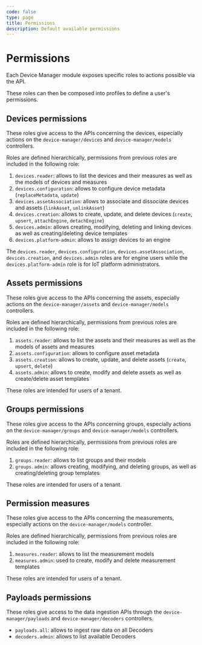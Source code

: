 ```yaml
---
code: false
type: page
title: Permissions
description: Default available permissions
---
```


# Permissions

Each Device Manager module exposes specific roles to actions possible via the API.

These roles can then be composed into profiles to define a user's permissions.

## Devices permissions

These roles give access to the APIs concerning the devices, especially actions on the `device-manager/devices` and `device-manager/models` controllers.

Roles are defined hierarchically, permissions from previous roles are included in the following role:

1. `devices.reader`: allows to list the devices and their measures as well as the models of devices and measures
2. `devices.configuration`: allows to configure device metadata (`replaceMetadata`, `update`)
3. `devices.assetAssociation`: allows to associate and dissociate devices and assets (`linkAsset`, `unlinkAsset`)
4. `devices.creation`: allows to create, update, and delete devices (`create`, `upsert`, `attachEngine`, `detachEngine`)
5. `devices.admin`: allows creating, modifying, deleting and linking devices as well as creating/deleting device templates
6. `devices.platform-admin`: allows to assign devices to an engine

The `devices.reader`, `devices.configuration`, `devices.assetAssociation`, `devices.creation`, and `devices.admin` roles are for engine users while the `devices.platform-admin` role is for IoT platform administrators.

## Assets permissions

These roles give access to the APIs concerning the assets, especially actions on the `device-manager/assets` and `device-manager/models` controllers.

Roles are defined hierarchically, permissions from previous roles are included in the following role:

1. `assets.reader`: allows to list the assets and their measures as well as the models of assets and measures
2. `assets.configuration`: allows to configure asset metadata
3. `assets.creation`: allows to create, update, and delete assets (`create`, `upsert`, `delete`)
4. `assets.admin`: allows to create, modify and delete assets as well as create/delete asset templates

These roles are intended for users of a tenant.

## Groups permissions

These roles give access to the APIs concerning groups, especially actions on the `device-manager/groups` and `device-manager/models` controllers.

Roles are defined hierarchically, permissions from previous roles are included in the following role:

1. `groups.reader`: allows to list groups and their models
2. `groups.admin`: allows creating, modifying, and deleting groups, as well as creating/deleting group templates

These roles are intended for users of a tenant.

## Permission measures

These roles give access to the APIs concerning the measurements, especially actions on the `device-manager/models` controller.

Roles are defined hierarchically, permissions from previous roles are included in the following role:

1. `measures.reader`: allows to list the measurement models
2. `measures.admin`: used to create, modify and delete measurement templates

These roles are intended for users of a tenant.

## Payloads permissions

These roles give access to the data ingestion APIs through the `device-manager/payloads` and `device-manager/decoders` controllers.

- `payloads.all`: allows to ingest raw data on all Decoders
- `decoders.admin`: allows to list available Decoders